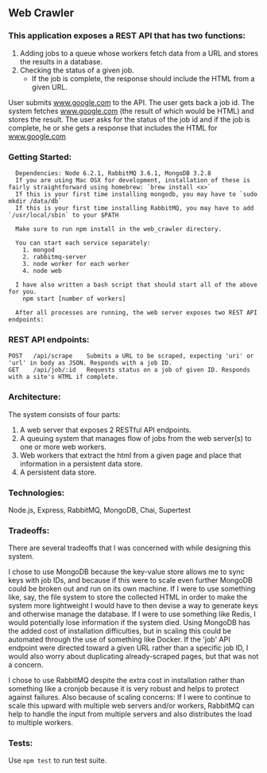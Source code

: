 ## Web Crawler

### This application exposes a REST API that has two functions:
1. Adding jobs to a queue whose workers fetch data from a URL and stores the results in a database.
2. Checking the status of a given job.
   * If the job is complete, the response should include the HTML from a given URL.

User submits www.google.com to the API. The user gets back a job id. The system fetches www.google.com (the result of which would be HTML) and stores the result. The user asks for the status of the job id and if the job is complete, he or she gets a response that includes the HTML for www.google.com

### Getting Started:
```
  Dependencies: Node 6.2.1, RabbitMQ 3.6.1, MongoDB 3.2.8
  If you are using Mac OSX for development, installation of these is fairly straightforward using homebrew: `brew install <x>`
  If this is your first time installing mongodb, you may have to `sudo mkdir /data/db`
  If this is your first time installing RabbitMQ, you may have to add `/usr/local/sbin` to your $PATH

  Make sure to run npm install in the web_crawler directory.

  You can start each service separately:
    1. mongod
    2. rabbitmq-server
    3. node worker for each worker
    4. node web

  I have also written a bash script that should start all of the above for you.
    npm start [number of workers]

  After all processes are running, the web server exposes two REST API endpoints:
```

### REST API endpoints:
```
POST   /api/scrape    Submits a URL to be scraped, expecting 'uri' or 'url' in body as JSON. Responds with a job ID.
GET    /api/job/:id   Requests status on a job of given ID. Responds with a site's HTML if complete.
```


### Architecture:
  The system consists of four parts:
  1. A web server that exposes 2 RESTful API endpoints.
  2. A queuing system that manages flow of jobs from the web server(s) to one or more web workers.
  3. Web workers that extract the html from a given page and place that information in a persistent data store.
  4. A persistent data store.

### Technologies:
  Node.js, Express, RabbitMQ, MongoDB, Chai, Supertest

### Tradeoffs:
  There are several tradeoffs that I was concerned with while designing this system.
  
  I chose to use MongoDB because the key-value store allows me to sync keys with job IDs, and because if this were to scale even further MongoDB could be broken out and run on its own machine. If I were to use something like, say, the file system to store the collected HTML in order to make the system more lightweight I would have to then devise a way to generate keys and otherwise manage the database. If I were to use something like Redis, I would potentially lose information if the system died. Using MongoDB has the added cost of installation difficulties, but in scaling this could be automated through the use of something like Docker. If the 'job' API endpoint were directed toward a given URL rather than a specific job ID, I would also worry about duplicating already-scraped pages, but that was not a concern. 
  
  I chose to use RabbitMQ despite the extra cost in installation rather than something like a cronjob because it is very robust and helps to protect against failures. Also because of scaling concerns: If I were to continue to scale this upward with multiple web servers and/or workers, RabbitMQ can help to handle the input from multiple servers and also distributes the load to multiple workers.

### Tests:
  Use `npm test` to run test suite.
  